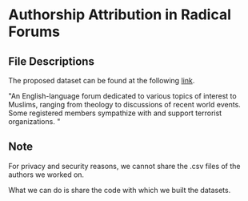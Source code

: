 #  Authorship Attribution in Radical Forums


## File Descriptions
The proposed dataset can be found at the following [link](https://www.azsecure-data.org/dark-web-forums.html).

"An English-language forum dedicated to various topics of interest to Muslims, ranging from theology to discussions of recent world events. 
Some registered members sympathize with and support terrorist organizations. "


## Note
For privacy and security reasons, we cannot share the .csv files of the authors we worked on. 

What we can do is share the code with which we built the datasets.
